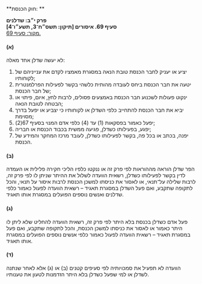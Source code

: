 **חוק הכנסת: **

**פרק י״ב: שדלנים**  
**סעיף 69. איסורים [תיקון: תשס״ח־3, תשע״ו־4]**  
[מקור: סעיף 69. ](https://he.wikisource.org/wiki/חוק_הכנסת#סעיף_69)  

#### (א)

לא יעשה שדלן אחד מאלה:

1. יציע או יעניק לחבר הכנסת טובת הנאה במסגרת מאמציו לקדם את ענייניהם של לקוחותיו;
2. יטעה את חבר הכנסת ביחס לעובדה מהותית כלשהי בקשר לפעילות הפרלמנטרית של חבר הכנסת;
3. ינקוט פעולות לשכנוע חבר הכנסת באמצעים פסולים, לרבות לחץ, איום, פיתוי או הבטחה לטובת הנאה;
4. יביא את חבר הכנסת להתחייב כלפי השדלן או לקוחותיו כי יצביע או יפעל בדרך מסוימת;
5. יפעל כאמור בפסקאות (1) עד (4) כלפי אדם המנוי בסעיף 67(2);
6. יפגע, בפעילותו כשדלן, פגיעה ממשית בכבוד הכנסת או חבריה;
7. יפנה, בכתב או בכל פה, בקשר לפעילותו כשדלן, לעובד מרכז המחקר והמידע של הכנסת.

#### (ב)

הפר שדלן הוראה מההוראות לפי פרק זה או ננקטו כלפיו הליכי חקירה פלילית או העמדה לדין בקשר לפעילותו כשדלן, רשאית הוועדה לשלול את ההיתר שניתן לו לפי פרק זה, לרבות שלילה על־תנאי, או לאסור את כניסתו למשכן הכנסת לרבות איסור על תנאי, והכל לתקופה שתקבע, ואם פעל השדלן במסגרת תאגיד – רשאית הוועדה לפעול כאמור כלפי שדלנים ואנשים נוספים הפועלים במסגרת אותו תאגיד.

#### (ג)

פעל אדם כשדלן בכנסת בלא היתר לפי פרק זה, רשאית הוועדה להחליט שלא ליתן לו היתר כאמור או לאסור את כניסתו למשכן הכנסת, והכל לתקופה שתקבע, ואם פעל במסגרת תאגיד – רשאית הוועדה לפעול כאמור כלפי אנשים נוספים הפועלים במסגרת אותו תאגיד.

#### (ד)

הוועדה לא תפעיל את סמכויותיה לפי סעיפים קטנים (ב) או (ג) אלא לאחר שנתנה לשדלן או למי שפעל כשדלן בלא היתר הזדמנות לטעון את טענותיו.